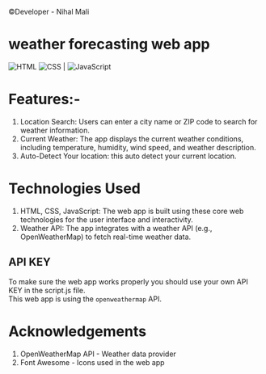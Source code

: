 ©Developer - Nihal Mali
# weather forecasting web app<br>
![HTML](https://img.shields.io/badge/HTML-orange.svg)  ![CSS](https://img.shields.io/badge/CSS-blue.svg) | ![JavaScript](https://img.shields.io/badge/JavaScript-yellow.svg) 
# Features:-
1. Location Search: Users can enter a city name or ZIP code to search for weather information.
2. Current Weather: The app displays the current weather conditions, including temperature, humidity, wind speed, and weather description.
3. Auto-Detect Your location: this auto detect your current location.

# Technologies Used
1. HTML, CSS, JavaScript: The web app is built using these core web technologies for the user interface and interactivity.
2. Weather API: The app integrates with a weather API (e.g., OpenWeatherMap) to fetch real-time weather data.

## API KEY

To make sure the web app works properly you should use your own API KEY in the script.js file. <br>
This web app is using the `openweathermap` API.

# Acknowledgements
1. OpenWeatherMap API - Weather data provider
2. Font Awesome - Icons used in the web app
